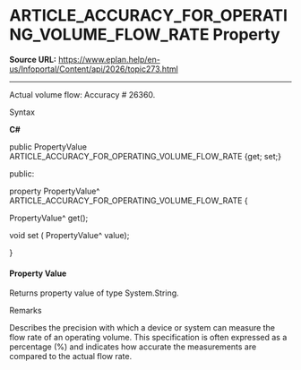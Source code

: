 # ARTICLE_ACCURACY_FOR_OPERATING_VOLUME_FLOW_RATE Property

**Source URL:** https://www.eplan.help/en-us/Infoportal/Content/api/2026/topic273.html

---

Actual volume flow: Accuracy # 26360.

Syntax

**C#**



public PropertyValue ARTICLE_ACCURACY_FOR_OPERATING_VOLUME_FLOW_RATE {get; set;}

public:

property PropertyValue^ ARTICLE_ACCURACY_FOR_OPERATING_VOLUME_FLOW_RATE {

   PropertyValue^ get();

   void set (    PropertyValue^ value);

}


#### Property Value

Returns property value of type System.String.

Remarks

Describes the precision with which a device or system can measure the flow rate of an operating volume. This specification is often expressed as a percentage (%) and indicates how accurate the measurements are compared to the actual flow rate.
